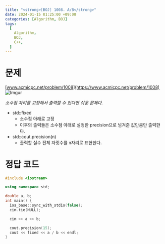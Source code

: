 ```yaml
---
title: "<strong>[BOJ] 1008. A/B</strong>"
date: 2024-01-15 01:25:00 +09:00
categories: [Algorithm, BOJ]
tags:
  [
    Algorithm,
    BOJ,
    C++,
  ]
---
```

# **문제**
[www.acmicpc.net/problem/1008](https://www.acmicpc.net/problem/1008)
![Imgur](https://i.imgur.com/f9LfyJh.png)

*소수점 자리를 고정해서 출력할 수 있다면 쉬운 문제다.*

- std::fixed
  - 소수점 아래로 고정
  - 이후의 출력들은 소수점 아래로 설정한 precision으로 넘겨준 값만큼만 출력한다.
- std::cout.precision(n)
  - 출력할 실수 전체 자릿수를 n자리로 표현한다.

# **정답 코드**
```c++
#include <iostream>

using namespace std;

double a, b;
int main() {
  ios_base::sync_with_stdio(false);
  cin.tie(NULL);

  cin >> a >> b;

  cout.precision(15);
  cout << fixed << a / b << endl;
}
```
